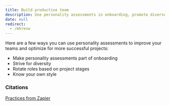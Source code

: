 ```yaml
---
title: Build productive team
description: Use personality assessments in onboarding, promote diverse teams, rotate roles by project stages, and understand your own style to boost team success and project outcomes.
date: null
redirect:
  - /mhresw
---
```


Here are a few ways you can use personality assessments to improve your teams and optimize for more successful projects:

- Make personality assessments part of onboarding
- Strive for diversity
- Rotate roles based on project stages
- Know your own style

### Citations

[Practices from Zapier](https://zapier.com/blog/personality-tests/)
